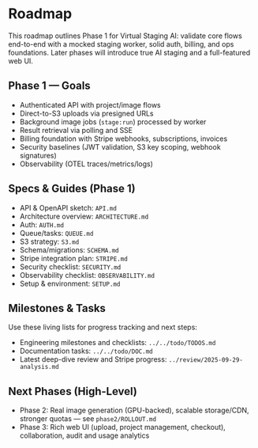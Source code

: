 # Roadmap

This roadmap outlines Phase 1 for Virtual Staging AI: validate core flows end-to-end with a mocked staging worker, solid auth, billing, and ops foundations. Later phases will introduce true AI staging and a full-featured web UI.

## Phase 1 — Goals

- Authenticated API with project/image flows
- Direct-to-S3 uploads via presigned URLs
- Background image jobs (`stage:run`) processed by worker
- Result retrieval via polling and SSE
- Billing foundation with Stripe webhooks, subscriptions, invoices
- Security baselines (JWT validation, S3 key scoping, webhook signatures)
- Observability (OTEL traces/metrics/logs)

## Specs & Guides (Phase 1)

- API & OpenAPI sketch: `API.md`
- Architecture overview: `ARCHITECTURE.md`
- Auth: `AUTH.md`
- Queue/tasks: `QUEUE.md`
- S3 strategy: `S3.md`
- Schema/migrations: `SCHEMA.md`
- Stripe integration plan: `STRIPE.md`
- Security checklist: `SECURITY.md`
- Observability checklist: `OBSERVABILITY.md`
- Setup & environment: `SETUP.md`

## Milestones & Tasks

Use these living lists for progress tracking and next steps:
- Engineering milestones and checklists: `../../todo/TODOS.md`
- Documentation tasks: `../../todo/DOC.md`
- Latest deep-dive review and Stripe progress: `../review/2025-09-29-analysis.md`

## Next Phases (High-Level)

- Phase 2: Real image generation (GPU-backed), scalable storage/CDN, stronger quotas — see `phase2/ROLLOUT.md`
- Phase 3: Rich web UI (upload, project management, checkout), collaboration, audit and usage analytics
